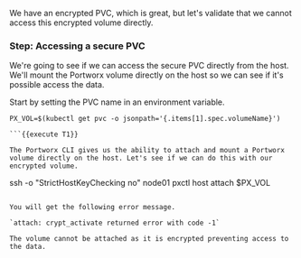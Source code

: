 We have an encrypted PVC, which is great, but let's validate that we cannot access this encrypted volume directly.

### Step: Accessing a secure PVC
We're going to see if we can access the secure PVC directly from the host. We'll mount the Portworx volume directly on the host so we can see if it's possible access the data.

Start by setting the PVC name in an environment variable.

```
PX_VOL=$(kubectl get pvc -o jsonpath='{.items[1].spec.volumeName}')

```{{execute T1}}

The Portworx CLI gives us the ability to attach and mount a Portworx volume directly on the host. Let's see if we can do this with our encrypted volume.

```
ssh -o "StrictHostKeyChecking no" node01 pxctl host attach $PX_VOL
```{{execute T1}}

You will get the following error message.

`attach: crypt_activate returned error with code -1`

The volume cannot be attached as it is encrypted preventing access to the data.